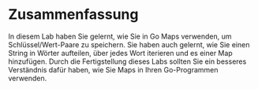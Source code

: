 # Zusammenfassung

In diesem Lab haben Sie gelernt, wie Sie in Go Maps verwenden, um Schlüssel/Wert-Paare zu speichern. Sie haben auch gelernt, wie Sie einen String in Wörter aufteilen, über jedes Wort iterieren und es einer Map hinzufügen. Durch die Fertigstellung dieses Labs sollten Sie ein besseres Verständnis dafür haben, wie Sie Maps in Ihren Go-Programmen verwenden.
